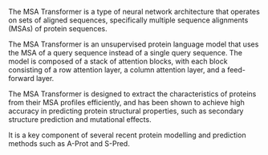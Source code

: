 The MSA Transformer is a type of neural network architecture that operates on sets of aligned sequences, specifically multiple sequence alignments (MSAs) of protein sequences.

The MSA Transformer is an unsupervised protein language model that uses the MSA of a query sequence instead of a single query sequence. The model is composed of a stack of attention blocks, with each block consisting of a row attention layer, a column attention layer, and a feed-forward layer.

The MSA Transformer is designed to extract the characteristics of proteins from their MSA profiles efficiently, and has been shown to achieve high accuracy in predicting protein structural properties, such as secondary structure prediction and mutational effects.

It is a key component of several recent protein modelling and prediction methods such as A-Prot and S-Pred.



